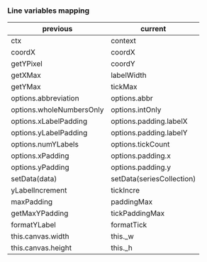 ### Line variables mapping

| previous | current |
| -------- | ------- |
| ctx | context |
| coordX | coordX |
| getYPixel | coordY |
| getXMax | labelWidth |
| getYMax | tickMax |
| options.abbreviation | options.abbr |
| options.wholeNumbersOnly | options.intOnly |
| options.xLabelPadding | options.padding.labelX |
| options.yLabelPadding | options.padding.labelY |
| options.numYLabels | options.tickCount |
| options.xPadding | options.padding.x |
| options.yPadding | options.padding.y |
| setData(data) | setData(seriesCollection) |
| yLabelIncrement | tickIncre |
| maxPadding | paddingMax |
| getMaxYPadding | tickPaddingMax |
| formatYLabel | formatTick |
| this.canvas.width  | this._w |
| this.canvas.height | this._h |